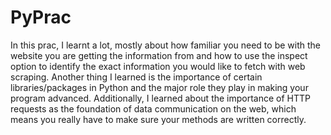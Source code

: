 # PyPrac
In this prac, I learnt a lot, mostly about how familiar you need to be with the website you are getting the information from and how to use the inspect option to identify the exact information you would like to fetch with web scraping. Another thing I learned is the importance of certain libraries/packages in Python and the major role they play in making your program advanced. Additionally, I learned about the importance of HTTP requests as the foundation of data communication on the web, which means you really have to make sure your methods are written correctly.
